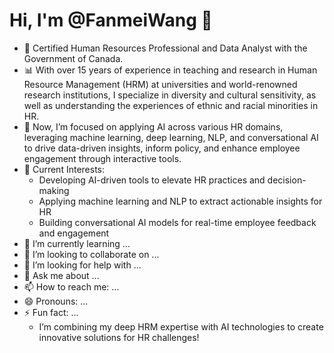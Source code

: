# Hi, I'm @FanmeiWang 👋
- 📜 Certified Human Resources Professional and Data Analyst with the Government of Canada.
- 📊 With over 15 years of experience in teaching and research in Human Resource Management (HRM) at universities and world-renowned research institutions, I specialize in diversity and cultural sensitivity, as well as understanding the experiences of ethnic and racial minorities in HR. 
- 🤖 Now, I’m focused on applying AI across various HR domains, leveraging machine learning, deep learning, NLP, and conversational AI to drive data-driven insights, inform policy, and enhance employee engagement through interactive tools.
- 🔭 Current Interests:
    - Developing AI-driven tools to elevate HR practices and decision-making
    - Applying machine learning and NLP to extract actionable insights for HR
    - Building conversational AI models for real-time employee feedback and engagement
- 🌱 I’m currently learning ...
- 👯 I’m looking to collaborate on ...
- 🤔 I’m looking for help with ...
- 💬 Ask me about ...
- 📫 How to reach me: ...
- 😄 Pronouns: ...
- ⚡ Fun fact: ...
     - I’m combining my deep HRM expertise with AI technologies to create innovative solutions for HR challenges!


